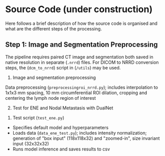 # Source Code (under construction)

Here follows a brief description of how the source code is organised and what are the different steps of the processing.

## Step 1: Image and Segmentation Preprocessing

The pipeline requires paired CT image and segmentation both saved in native resolution in separate (`.nrrd`) files. For DICOM to NRRD conversion steps, the (`dcm_to_nrrd`) script in (`/utils`) may be used.

1) Image and segmentation preprocessing 

Data preprocessing (`preprocessingroi_nrrd.py`); includes interpolation to 1x1x3 mm spacing, 10 mm circumferential ROI dilation, cropping and centering the lymph node region of interest

2) Test for ENE and Nodal Metastasis with DualNet

1. Test script (`test_ene.py`)
* Specifies default model and hyperparameters
* Loads data (`data_ene_test.py`); includes intensity normalization; generation of "box input" (118x118x32) and "zoomed-in", size invariant input (32x32x32)
* Runs model inference and saves results to csv